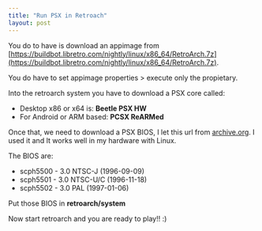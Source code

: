 ```yaml
---
title: "Run PSX in Retroach"
layout: post
---
```


You do to have is download an appimage from [https://buildbot.libretro.com/nightly/linux/x86_64/RetroArch.7z](https://buildbot.libretro.com/nightly/linux/x86_64/RetroArch.7z).

You do have to set appimage properties > execute only the propietary.

Into the retroarch system you have to download a PSX core called:
-  Desktop x86 or x64 is: **Beetle PSX HW**
-  For Android or ARM based: **PCSX ReARMed**

Once that, we need to download a PSX BIOS, I let this url from [archive.org](https://archive.org/details/PlayStationBIOSFilesNAEUJP). I used it and It works well in my hardware with Linux.

The BIOS are:
-  scph5500 - 3.0 NTSC-J (1996-09-09)
-  scph5501 - 3.0 NTSC-U/C (1996-11-18)
-  scph5502 - 3.0 PAL (1997-01-06)

Put those BIOS in **retroarch/system**

Now start retroarch and you are ready to play!! :)
